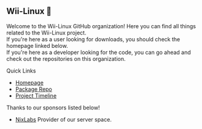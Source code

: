 ## Wii-Linux 🐧
Welcome to the Wii-Linux GitHub organization!  Here you can find all things related to the Wii-Linux project.  
If you're here as a user looking for downloads, you should check the homepage linked below.  
If you're here as a developer looking for the code, you can go ahead and check out the repositories on this organization.


Quick Links
 - [Homepage](https://wii-linux.org)
 - [Package Repo](https://repo.wii-linux.org)
 - [Project Timeline](https://github.com/orgs/Wii-Linux/projects/2)


Thanks to our sponsors listed below!
 - [NixLabs](https://nixlabs.dev) Provider of our server space.
